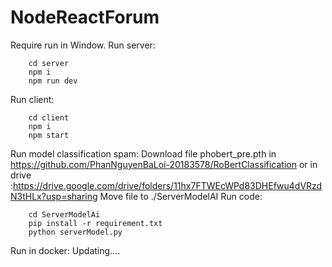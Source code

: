 ﻿# NodeReactForum
Require run in Window.
Run server:

```
    cd server
    npm i
    npm run dev
```

Run client:

```
    cd client
    npm i
    npm start
```

Run model classification spam:
Download file phobert_pre.pth in https://github.com/PhanNguyenBaLoi-20183578/RoBertClassification
or in drive :https://drive.google.com/drive/folders/11hx7FTWEcWPd83DHEfwu4dVRzdN3tHLx?usp=sharing
Move file to ./ServerModelAI
Run code:
```
    cd ServerModelAi
    pip install -r requirement.txt
    python serverModel.py
```
Run in docker:
Updating....


